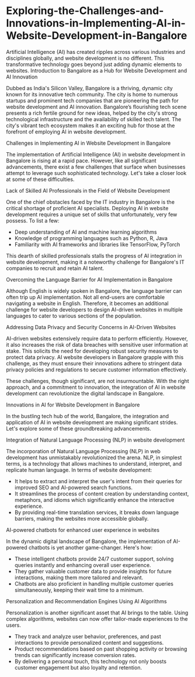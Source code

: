 # Exploring-the-Challenges-and-Innovations-in-Implementing-AI-in-Website-Development-in-Bangalore
Artificial Intelligence (AI) has created ripples across various industries and disciplines globally, and website development is no different. This transformative technology goes beyond just adding dynamic elements to websites. 
Introduction to Bangalore as a Hub for Website Development and AI Innovation

Dubbed as India's Silicon Valley, Bangalore is a thriving, dynamic city known for its innovative tech community. The city is home to numerous startups and prominent tech companies that are pioneering the path for website development and AI innovation. Bangalore’s flourishing tech scene presents a rich fertile ground for new ideas, helped by the city's strong technological infrastructure and the availability of skilled tech talent. The city's vibrant tech ecosystem makes it an exciting hub for those at the forefront of employing AI in website development.

Challenges in Implementing AI in Website Development in Bangalore

The implementation of Artificial Intelligence (AI) in website development in Bangalore is rising at a rapid pace. However, like all significant advancements, there exist a few challenges that surface when businesses attempt to leverage such sophisticated technology. Let's take a closer look at some of these difficulties.

Lack of Skilled AI Professionals in the Field of Website Development

One of the chief obstacles faced by the IT industry in Bangalore is the critical shortage of proficient AI specialists. Deploying AI in website development requires a unique set of skills that unfortunately, very few possess. To list a few:

- Deep understanding of AI and machine learning algorithms
- Knowledge of programming languages such as Python, R, Java
- Familiarity with AI frameworks and libraries like TensorFlow, PyTorch

This dearth of skilled professionals stalls the progress of AI integration in website development, making it a noteworthy challenge for Bangalore's IT companies to recruit and retain AI talent.

Overcoming the Language Barrier for AI Implementation in Bangalore

Although English is widely spoken in Bangalore, the language barrier can often trip up AI implementation. Not all end-users are comfortable navigating a website in English. Therefore, it becomes an additional challenge for website developers to design AI-driven websites in multiple languages to cater to various sections of the population.

Addressing Data Privacy and Security Concerns in AI-Driven Websites

AI-driven websites extensively require data to perform efficiently. However, it also increases the risk of data breaches with sensitive user information at stake. This solicits the need for developing robust security measures to protect data privacy. AI website developers in Bangalore grapple with this challenge, as they must ensure their innovations adhere to stringent data privacy policies and regulations to secure customer information effectively.

These challenges, though significant, are not insurmountable. With the right approach, and a commitment to innovation, the integration of AI in website development can revolutionize the digital landscape in Bangalore.

Innovations in AI for Website Development in Bangalore

In the bustling tech hub of the world, Bangalore, the integration and application of AI in website development are making significant strides. Let's explore some of these groundbreaking advancements.

Integration of Natural Language Processing (NLP) in website development

The incorporation of Natural Language Processing (NLP) in web development has unmistakably revolutionized the arena. NLP, in simplest terms, is a technology that allows machines to understand, interpret, and replicate human language. In terms of website development:

- It helps to extract and interpret the user's intent from their queries for improved SEO and AI-powered search functions.
- It streamlines the process of content creation by understanding context, metaphors, and idioms which significantly enhance the interactive experience.
- By providing real-time translation services, it breaks down language barriers, making the websites more accessible globally.

AI-powered chatbots for enhanced user experience in websites

In the dynamic digital landscape of Bangalore, the implementation of AI-powered chatbots is yet another game-changer. Here's how:

- These intelligent chatbots provide 24/7 customer support, solving queries instantly and enhancing overall user experience.
- They gather valuable customer data to provide insights for future interactions, making them more tailored and relevant.
- Chatbots are also proficient in handling multiple customer queries simultaneously, keeping their wait time to a minimum.

Personalization and Recommendation Engines Using AI Algorithms

Personalization is another significant asset that AI brings to the table. Using complex algorithms, websites can now offer tailor-made experiences to the users.

- They track and analyze user behavior, preferences, and past interactions to provide personalized content and suggestions.
- Product recommendations based on past shopping activity or browsing trends can significantly increase conversion rates.
- By delivering a personal touch, this technology not only boosts customer engagement but also loyalty and retention.

